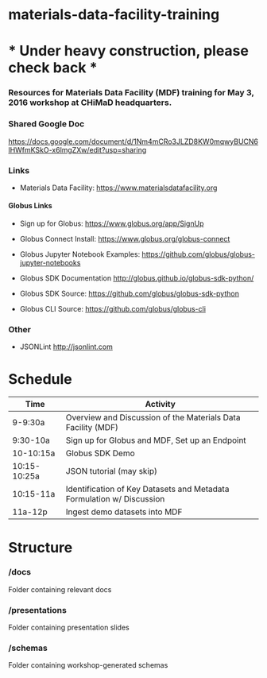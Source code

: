 # materials-data-facility-training

# * Under heavy construction, please check back *

### Resources for Materials Data Facility (MDF) training for May 3, 2016 workshop at CHiMaD headquarters.
### Shared Google Doc 
https://docs.google.com/document/d/1Nm4mCRo3JLZD8KW0mqwyBUCN6lHWfmKSkO-x6lmgZXw/edit?usp=sharing



### Links
* Materials Data Facility: https://www.materialsdatafacility.org



#### Globus Links
* Sign up for Globus: https://www.globus.org/app/SignUp
* Globus Connect Install: https://www.globus.org/globus-connect
* Globus Jupyter Notebook Examples: https://github.com/globus/globus-jupyter-notebooks

* Globus SDK Documentation http://globus.github.io/globus-sdk-python/
* Globus SDK Source: https://github.com/globus/globus-sdk-python
* Globus CLI Source: https://github.com/globus/globus-cli

### Other
* JSONLint http://jsonlint.com

# Schedule
| Time     | Activity                                                     |
|----------|--------------------------------------------------------------|
| 9-9:30a  | Overview and Discussion of the Materials Data Facility (MDF) |
| 9:30-10a | Sign up for Globus and MDF, Set up an Endpoint               |
| 10-10:15a | Globus SDK Demo                                             |
| 10:15-10:25a | JSON tutorial (may skip)                                 |
| 10:15-11a   | Identification of Key Datasets and Metadata Formulation w/ Discussion |
| 11a-12p  | Ingest demo datasets into MDF                                |


# Structure
### /docs
Folder containing relevant docs

### /presentations
Folder containing presentation slides

### /schemas
Folder containing workshop-generated schemas
